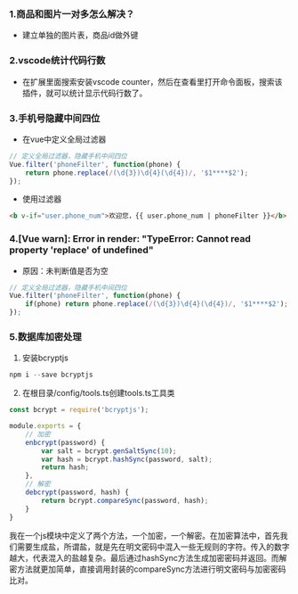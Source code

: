 ### 1.商品和图片一对多怎么解决？

- 建立单独的图片表，商品id做外键

### 2.vscode统计代码行数

- 在扩展里面搜索安装vscode counter，然后在查看里打开命令面板，搜索该插件，就可以统计显示代码行数了。

### 3.手机号隐藏中间四位

- 在vue中定义全局过滤器

```js
// 定义全局过滤器，隐藏手机中间四位
Vue.filter('phoneFilter', function(phone) {
    return phone.replace(/(\d{3})\d{4}(\d{4})/, '$1****$2');
});
```

- 使用过滤器

```html
<b v-if="user.phone_num">欢迎您，{{ user.phone_num | phoneFilter }}</b>
```

### 4.[Vue warn]: Error in render: "TypeError: Cannot read property 'replace' of undefined"

- 原因：未判断值是否为空

```js
// 定义全局过滤器，隐藏手机中间四位
Vue.filter('phoneFilter', function(phone) {
    if(phone) return phone.replace(/(\d{3})\d{4}(\d{4})/, '$1****$2');
});
```

### 5.数据库加密处理

1. 安装bcryptjs

```js
npm i --save bcryptjs
```

2. 在根目录/config/tools.ts创建tools.ts工具类

```js
const bcrypt = require('bcryptjs');

module.exports = {
    // 加密
    enbcrypt(password) {
        var salt = bcrypt.genSaltSync(10);
        var hash = bcrypt.hashSync(password, salt);
        return hash;
    },
    // 解密
    debcrypt(password, hash) {
        return bcrypt.compareSync(password, hash);
    }
}
```

我在一个js模块中定义了两个方法，一个加密，一个解密。在加密算法中，首先我们需要生成盐，所谓盐，就是先在明文密码中混入一些无规则的字符。传入的数字越大，代表混入的盐越复杂。最后通过hashSync方法生成加密密码并返回。而解密方法就更加简单，直接调用封装的compareSync方法进行明文密码与加密密码比对。


